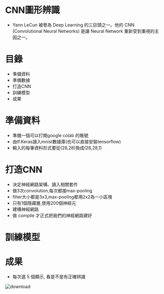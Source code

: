 # CNN圖形辨識
* Yann LeCun 被譽為 Deep Learning 的三巨頭之一。他的 CNN (Convolutional Neural Networks) 是讓 Neural Network 重新受到重視的主因之一。

# 目錄
* 準備資料
* 準備數據
* 打造CNN
* 訓練模型
* 成果
# 準備資料
* 準備一個可以打開google colab 的賬號
* 由tf.Keras讀入mnist數據庫(也可以直接安裝tensorflow)
* 輸入的每筆資料形式要從(28,28)換成(28,28,1)
# 打造CNN
* 決定神經網路架構、讀入相關套件
* 做3次convolution,每次都接max-pooling
* filter大小都是3x3,max-pooling都用2x2為一小區塊
* 只有1個隱藏層,使用200個神經元
* 建構神經網路
* 做 compile 才正式把我們的神經網路建好
# 訓練模型
# 成果
* 每次選 5 個顯示, 看是不是有正確辨識

![download](https://user-images.githubusercontent.com/91512992/210709667-568ab107-aafb-4812-8266-b0f49a556bed.png)
